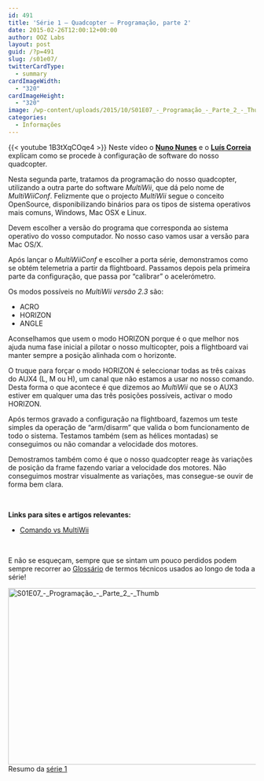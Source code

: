 ```yaml
---
id: 491
title: 'Série 1 — Quadcopter — Programação, parte 2'
date: 2015-02-26T12:00:12+00:00
author: OOZ Labs
layout: post
guid: /?p=491
slug: /s01e07/
twitterCardType:
  - summary
cardImageWidth:
  - "320"
cardImageHeight:
  - "320"
image: /wp-content/uploads/2015/10/S01E07_-_Programação_-_Parte_2_-_Thumb.jpg
categories:
  - Informações
---
```

{{< youtube 1B3tXqCOqe4 >}}
Neste vídeo o [**Nuno Nunes**](/equipa/nuno-nunes/ "Nuno Nunes") e o [**Luís Correia**](/equipa/luis-correia/ "Luís Correia") explicam como se procede à configuração de software do nosso quadcopter.

<p style="text-align: center;">
</p>

Nesta segunda parte, tratamos da programação do nosso quadcopter, utilizando a outra parte do software _MultiWii_, que dá pelo nome de _MultiWiiConf_. Felizmente que o projecto _MultiWii_ segue o conceito OpenSource, disponibilizando binários para os tipos de sistema operativos mais comuns, Windows, Mac OSX e Linux.

Devem escolher a versão do programa que corresponda ao sistema operativo do vosso computador. No nosso caso vamos usar a versão para Mac OS/X.

Após lançar o _MultiWiiConf_ e escolher a porta série, demonstramos como se obtém telemetria a partir da flightboard. Passamos depois pela primeira parte da configuração, que passa por &#8220;calibrar&#8221; o acelerómetro.

Os modos possíveis no _MultiWii versão 2.3_ são:

  * ACRO
  * HORIZON
  * ANGLE

Aconselhamos que usem o modo HORIZON porque é o que melhor nos ajuda numa fase inicial a pilotar o nosso multicopter, pois a flightboard vai manter sempre a posição alinhada com o horizonte.

O truque para forçar o modo HORIZON é seleccionar todas as três caixas do AUX4 (L, M ou H), um canal que não estamos a usar no nosso comando. Desta forma o que acontece é que dizemos ao _MultiWii_ que se o AUX3 estiver em qualquer uma das três posições possíveis, activar o modo HORIZON.

Após termos gravado a configuração na flightboard, fazemos um teste simples da operação de &#8220;arm/disarm&#8221; que valida o bom funcionamento de todo o sistema. Testamos também (sem as hélices montadas) se conseguimos ou não comandar a velocidade dos motores.

Demostramos também como é que o nosso quadcopter reage às variações de posição da frame fazendo variar a velocidade dos motores. Não conseguimos mostrar visualmente as variações, mas consegue-se ouvir de forma bem clara.

&nbsp;

<strong title="Motores Brushless">Links para sites e artigos relevantes:</strong>

  * [Comando vs MultiWii](/s01va13 "Comando vs MultiWii")

&nbsp;

E não se esqueçam, sempre que se sintam um pouco perdidos podem sempre recorrer ao [Glossário](/s01-glossary/ "Glossário") de termos técnicos usados ao longo de toda a série!

[<img class="aligncenter size-large wp-image-670" src="/wp-content/uploads/2015/10/S01E07_-_Programação_-_Parte_2_-_Thumb-1024x576.jpg" alt="S01E07_-_Programação_-_Parte_2_-_Thumb" width="640" height="360" srcset="/wp-content/uploads/2015/10/S01E07_-_Programação_-_Parte_2_-_Thumb-1024x576.jpg 1024w, /wp-content/uploads/2015/10/S01E07_-_Programação_-_Parte_2_-_Thumb-300x169.jpg 300w, /wp-content/uploads/2015/10/S01E07_-_Programação_-_Parte_2_-_Thumb-280x158.jpg 280w, /wp-content/uploads/2015/10/S01E07_-_Programação_-_Parte_2_-_Thumb.jpg 1280w" sizes="(max-width: 640px) 100vw, 640px" />](/wp-content/uploads/2015/10/S01E07_-_Programação_-_Parte_2_-_Thumb.jpg)Resumo da [série 1](/series/serie-1/ "Resumo da série 1")